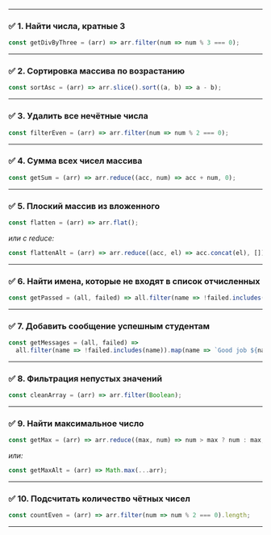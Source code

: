 

---

### ✅ 1. **Найти числа, кратные 3**

```js
const getDivByThree = (arr) => arr.filter(num => num % 3 === 0);
```

---

### ✅ 2. **Сортировка массива по возрастанию**

```js
const sortAsc = (arr) => arr.slice().sort((a, b) => a - b);
```

---

### ✅ 3. **Удалить все нечётные числа**

```js
const filterEven = (arr) => arr.filter(num => num % 2 === 0);
```

---

### ✅ 4. **Сумма всех чисел массива**

```js
const getSum = (arr) => arr.reduce((acc, num) => acc + num, 0);
```

---

### ✅ 5. **Плоский массив из вложенного**

```js
const flatten = (arr) => arr.flat();
```

_или с reduce:_

```js
const flattenAlt = (arr) => arr.reduce((acc, el) => acc.concat(el), []);
```

---

### ✅ 6. **Найти имена, которые не входят в список отчисленных**

```js
const getPassed = (all, failed) => all.filter(name => !failed.includes(name));
```

---

### ✅ 7. **Добавить сообщение успешным студентам**

```js
const getMessages = (all, failed) => 
  all.filter(name => !failed.includes(name)).map(name => `Good job ${name}`);
```

---

### ✅ 8. **Фильтрация непустых значений**

```js
const cleanArray = (arr) => arr.filter(Boolean);
```

---

### ✅ 9. **Найти максимальное число**

```js
const getMax = (arr) => arr.reduce((max, num) => num > max ? num : max, arr[0]);
```

_или:_

```js
const getMaxAlt = (arr) => Math.max(...arr);
```

---

### ✅ 10. **Подсчитать количество чётных чисел**

```js
const countEven = (arr) => arr.filter(num => num % 2 === 0).length;
```

---

